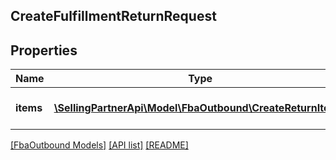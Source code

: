 ## CreateFulfillmentReturnRequest

## Properties

Name | Type | Description | Notes
------------ | ------------- | ------------- | -------------
**items** | [**\SellingPartnerApi\Model\FbaOutbound\CreateReturnItem[]**](CreateReturnItem.md) | An array of items to be returned. |

[[FbaOutbound Models]](../) [[API list]](../../Api) [[README]](../../../README.md)
